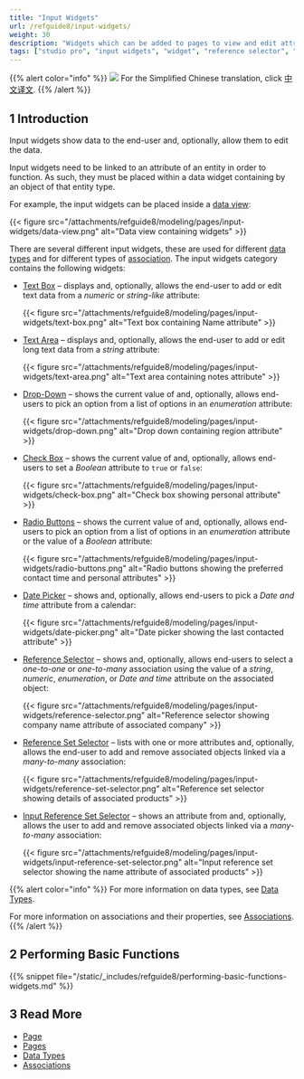 ```yaml
---
title: "Input Widgets"
url: /refguide8/input-widgets/
weight: 30
description: "Widgets which can be added to pages to view and edit attributes of objects."
tags: ["studio pro", "input widgets", "widget", "reference selector", "reference set", "association", "edit", "data input"]
---
```


{{% alert color="info" %}}
<img src="/attachments/china.png" class="d-inline-block" /> For the Simplified Chinese translation, click [中文译文](https://cdn.mendix.tencent-cloud.com/documentation/refguide8/input-widgets.pdf).
{{% /alert %}}

## 1 Introduction

Input widgets show data to the end-user and, optionally, allow them to edit the data.

Input widgets need to be linked to an attribute of an entity in order to function. As such, they must be placed within a data widget containing by an object of that entity type.

For example, the input widgets can be placed inside a [data view](/refguide8/data-view/):

{{< figure src="/attachments/refguide8/modeling/pages/input-widgets/data-view.png" alt="Data view containing widgets" >}}

There are several different input widgets, these are used for different [data types](/refguide8/data-types/) and for different types of [association](/refguide8/associations/). The input widgets category contains the following widgets:

* [Text Box](/refguide8/text-box/) – displays and, optionally, allows the end-user to add or edit text data from a *numeric* or *string-like* attribute:

    {{< figure src="/attachments/refguide8/modeling/pages/input-widgets/text-box.png" alt="Text box containing Name attribute" >}}

* [Text Area](/refguide8/text-area/) – displays and, optionally, allows the end-user to add or edit long text data from a *string* attribute:

    {{< figure src="/attachments/refguide8/modeling/pages/input-widgets/text-area.png" alt="Text area containing notes attribute" >}}

* [Drop-Down](/refguide8/drop-down/) – shows the current value of and, optionally, allows end-users to pick an option from a list of options in an *enumeration* attribute:

    {{< figure src="/attachments/refguide8/modeling/pages/input-widgets/drop-down.png" alt="Drop down containing region attribute" >}}

* [Check Box](/refguide8/check-box/) – shows the current value of and, optionally, allows end-users to set a *Boolean* attribute to `true` or `false`:

    {{< figure src="/attachments/refguide8/modeling/pages/input-widgets/check-box.png" alt="Check box showing personal attribute" >}}

* [Radio Buttons](/refguide8/radio-buttons/) – shows the current value of and, optionally, allows end-users to pick an option from a list of options in an *enumeration* attribute or the value of a *Boolean* attribute:

    {{< figure src="/attachments/refguide8/modeling/pages/input-widgets/radio-buttons.png" alt="Radio buttons showing the preferred contact time and personal attributes" >}}

* [Date Picker](/refguide8/date-picker/) – shows and, optionally, allows end-users to pick a *Date and time* attribute from a calendar:

    {{< figure src="/attachments/refguide8/modeling/pages/input-widgets/date-picker.png" alt="Date picker showing the last contacted attribute" >}}

* [Reference Selector](/refguide8/reference-selector/) – shows and, optionally, allows end-users to select a *one-to-one* or *one-to-many* association using the value of a *string*, *numeric*, *enumeration*, or *Date and time* attribute on the associated object:

    {{< figure src="/attachments/refguide8/modeling/pages/input-widgets/reference-selector.png" alt="Reference selector showing company name attribute of associated company" >}}

* [Reference Set Selector](/refguide8/reference-set-selector/) –  lists with one or more attributes and, optionally, allows the end-user to add and remove associated objects linked via a *many-to-many* association:

    {{< figure src="/attachments/refguide8/modeling/pages/input-widgets/reference-set-selector.png" alt="Reference set selector showing details of associated products" >}}

* [Input Reference Set Selector](/refguide8/input-reference-set-selector/) – shows an attribute from and, optionally, allows the user to add and remove associated objects linked via a *many-to-many* association:

    {{< figure src="/attachments/refguide8/modeling/pages/input-widgets/input-reference-set-selector.png" alt="Input reference set selector showing the name attribute of associated products" >}}

{{% alert color="info" %}}
For more information on data types, see [Data Types](/refguide8/data-types/).

For more information on associations and their properties, see [Associations](/refguide8/associations/).
{{% /alert %}}

## 2 Performing Basic Functions

{{% snippet file="/static/_includes/refguide8/performing-basic-functions-widgets.md" %}}

## 3 Read More

* [Page](/refguide8/page/)
* [Pages](/refguide8/pages/)
* [Data Types](/refguide8/data-types/)
* [Associations](/refguide8/associations/)
